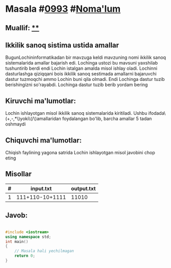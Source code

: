 
<h1>Masala #<a href="https://robocontest.uz/tasks/0993">0993</a> #<a href="https://robocontest.uz/tasks?category=1">Noma'lum</a></h1>
<h2> Muallif: <a href="https://robocontest.uz/profile/coder_2008">**</a></h2>
<h2>Ikkilik sanoq sistima ustida amallar</h2>
<p>BugunLochininformatikadan bir mavzuga keldi mavzuning nomi ikkilik sanoq sistemalarida amallar bajarish edi. Lochinga ustozi bu mavsuni yaxshilab tushuntirib berdi endi Lochin istalgan amalda misol ishlay oladi. Lochinni dasturlashga qiziqqani bois ikkilik sanoq sestimada amallarni bajaruvchi dastur tuzmoqchi ammo Lochin buni qila olmadi. Endi Lochinga dastur tuzib berishingizni so'rayabdi. Lochinga dastur tuzib berib yordam bering
</p>
<h2>Kiruvchi ma'lumotlar:</h2>
<p>Lochin ishlayotgan misol ikkilik sanoq sistemalarida kiritiladi. Ushbu ifodada\(+,-,*\)yoki\(/\)amallaridan foydalangan bo'lib, barcha amallar 5 tadan oshmaydi</p>
<h2>Chiquvchi ma'lumotlar:</h2>
<p>Chiqish faylining yagona satrida Lochin ishlayotgan misol javobini chop eting</p>
<h2>Misollar</h2>
<table>
    <thead>
        <tr>
            <th>#</th>
            <th>input.txt</th>
            <th>output.txt</th>
        </tr>
    </thead>
    <tbody>
            <tr>
                <td>1</td>
                <td>111+110-10+1111</td>
                <td>11010</td>
            </tr>
    </tbody>
    </table>
    
<h2>Javob:</h2>

######
```cpp
#include <iostream>
using namespace std;
int main()
{
    // Masala hali yechilmagan
    return 0;
}
```
